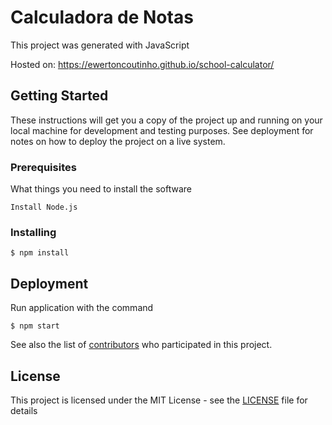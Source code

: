 # Calculadora de Notas

This project was generated with JavaScript

Hosted on: https://ewertoncoutinho.github.io/school-calculator/

## Getting Started

These instructions will get you a copy of the project up and running on your local machine for development and testing purposes. See deployment for notes on how to deploy the project on a live system.

### Prerequisites

What things you need to install the software

```
Install Node.js
```

### Installing

```
$ npm install
```

## Deployment

Run application with the command

```
$ npm start
```

See also the list of [contributors](https://github.com/ewertoncoutinho/calculadora-de-notas/graphs/contributors) who participated in this project.

## License

This project is licensed under the MIT License - see the [LICENSE](LICENSE) file for details
